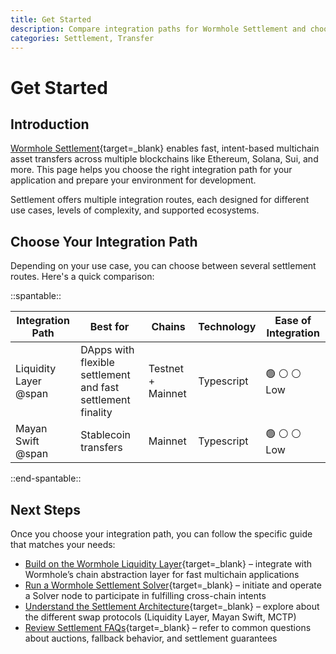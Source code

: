 ```yaml
---
title: Get Started
description: Compare integration paths for Wormhole Settlement and choose the best option for your use case—app, router, or protocol-level.
categories: Settlement, Transfer
---
```


# Get Started

## Introduction

[Wormhole Settlement](/docs/products/settlement/overview/){target=\_blank} enables fast, intent-based multichain asset transfers across multiple blockchains like Ethereum, Solana, Sui, and more. This page helps you choose the right integration path for your application and prepare your environment for development.

Settlement offers multiple integration routes, each designed for different use cases, levels of complexity, and supported ecosystems.

## Choose Your Integration Path

Depending on your use case, you can choose between several settlement routes. Here's a quick comparison:

<div markdown class="full-width">

::spantable::

| Integration Path               | Best for                              | Chains             | Technology         | Ease of Integration| 
|--------------------------------|---------------------------------------|--------------------|--------------------|--------------------|
| Liquidity Layer @span | DApps with flexible settlement and fast settlement finality| Testnet + Mainnet | Typescript | :green_circle: :white_circle: :white_circle: <br> Low | 
| Mayan Swift @span              | Stablecoin transfers                              | Mainnet           | Typescript | :green_circle: :white_circle: :white_circle: <br> Low | 

::end-spantable::

</div>

## Next Steps

Once you choose your integration path, you can follow the specific guide that matches your needs:

 - [Build on the Wormhole Liquidity Layer](/docs/products/settlement/guides/liquidity-layer/){target=\_blank} – integrate with Wormhole’s chain abstraction layer for fast multichain applications
 - [Run a Wormhole Settlement Solver](/docs/products/settlement/guides/solver/){target=\_blank} – initiate and operate a Solver node to participate in fulfilling cross-chain intents
 - [Understand the Settlement Architecture](/docs/products/settlement/concepts/architecture/){target=\_blank} – explore about the different swap protocols (Liquidity Layer, Mayan Swift, MCTP)
 - [Review Settlement FAQs](/docs/products/settlement/faqs/){target=\_blank} – refer to common questions about auctions, fallback behavior, and settlement guarantees